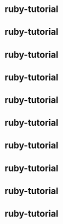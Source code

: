 # ruby-tutorial
# ruby-tutorial
# ruby-tutorial
# ruby-tutorial
# ruby-tutorial
# ruby-tutorial
# ruby-tutorial
# ruby-tutorial
# ruby-tutorial
# ruby-tutorial
